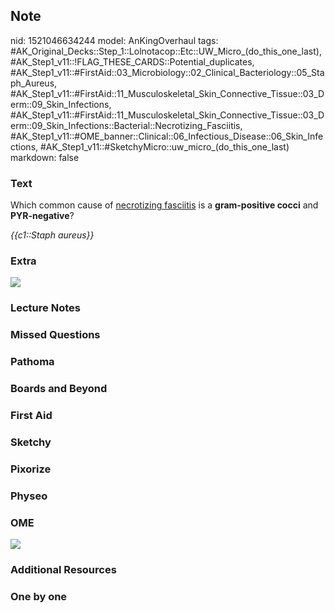 ## Note
nid: 1521046634244
model: AnKingOverhaul
tags: #AK_Original_Decks::Step_1::Lolnotacop::Etc::UW_Micro_(do_this_one_last), #AK_Step1_v11::!FLAG_THESE_CARDS::Potential_duplicates, #AK_Step1_v11::#FirstAid::03_Microbiology::02_Clinical_Bacteriology::05_Staph_Aureus, #AK_Step1_v11::#FirstAid::11_Musculoskeletal_Skin_Connective_Tissue::03_Derm::09_Skin_Infections, #AK_Step1_v11::#FirstAid::11_Musculoskeletal_Skin_Connective_Tissue::03_Derm::09_Skin_Infections::Bacterial::Necrotizing_Fasciitis, #AK_Step1_v11::#OME_banner::Clinical::06_Infectious_Disease::06_Skin_Infections, #AK_Step1_v11::#SketchyMicro::uw_micro_(do_this_one_last)
markdown: false

### Text
Which common cause of <u>necrotizing fasciitis</u> is a
<b>gram-positive cocci</b> and <b>PYR-negative</b>?
<div>
  <i>{{c1::Staph aureus}}</i>
</div>

### Extra
<img src="necrotizing.png">

### Lecture Notes


### Missed Questions


### Pathoma


### Boards and Beyond


### First Aid


### Sketchy


### Pixorize


### Physeo


### OME
<div class="ome-widget">
  <a href=
  "https://onlinemeded.org/spa/infectious-disease/skin-infections/acquire?ref=anki">
  <img src="_OME_AnkiFlashcards_Lesson_4.png"></a>
</div>

### Additional Resources


### One by one

